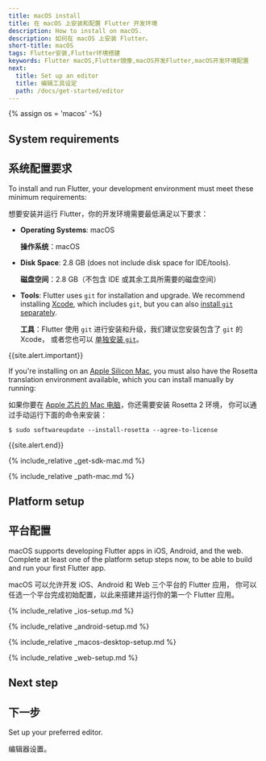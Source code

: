 ```yaml
---
title: macOS install
title: 在 macOS 上安装和配置 Flutter 开发环境
description: How to install on macOS.
description: 如何在 macOS 上安装 Flutter。
short-title: macOS
tags: Flutter安装,Flutter环境搭建
keywords: Flutter macOS,Flutter镜像,macOS开发Flutter,macOS开发环境配置
next:
  title: Set up an editor
  title: 编辑工具设定
  path: /docs/get-started/editor
---
```


{% assign os = 'macos' -%}

## System requirements

## 系统配置要求

To install and run Flutter,
your development environment must meet these minimum requirements:

想要安装并运行 Flutter，你的开发环境需要最低满足以下要求：

- **Operating Systems**: macOS

  **操作系统**：macOS

- **Disk Space**: 2.8 GB (does not include disk space for IDE/tools).

  **磁盘空间**：2.8 GB（不包含 IDE 或其余工具所需要的磁盘空间） 

- **Tools**: Flutter uses `git` for installation and upgrade. We recommend
  installing [Xcode][], which includes `git`, but you can also 
  [install `git` separately][]. 

  **工具**：Flutter 使用 `git` 进行安装和升级，我们建议您安装包含了 `git` 的 Xcode，
  或者您也可以 [单独安装 `git`][install `git` separately]。

{{site.alert.important}}

  If you're installing on an [Apple Silicon Mac][], you must also have the Rosetta
  translation environment available, which you can install manually by running:

  如果你要在 [Apple 芯片的 Mac 电脑][]，你还需要安装 Rosetta 2 环境，
  你可以通过手动运行下面的命令来安装：

  ```terminal
  $ sudo softwareupdate --install-rosetta --agree-to-license
  ```
{{site.alert.end}}

{% include_relative _get-sdk-mac.md %}

{% include_relative _path-mac.md %}

## Platform setup

## 平台配置

macOS supports developing Flutter apps in iOS, Android,
and the web. Complete at least one of the platform setup steps now,
to be able to build and run your first Flutter app.

macOS 可以允许开发 iOS、Android 和 Web 三个平台的 Flutter 应用，
你可以任选一个平台完成初始配置，以此来搭建并运行你的第一个 Flutter 应用。

{% include_relative _ios-setup.md %}

{% include_relative _android-setup.md %}

{% include_relative _macos-desktop-setup.md %}

{% include_relative _web-setup.md %}

## Next step

## 下一步

Set up your preferred editor.

编辑器设置。

[Apple Silicon Mac]: https://support.apple.com/en-us/HT211814
[Apple 芯片的 Mac 电脑]: https://support.apple.com/zh-cn/HT211814
[these supplementary notes]: {{site.repo.flutter}}/wiki/Developing-with-Flutter-on-Apple-Silicon
[Xcode]: {{site.apple-dev}}/xcode/
[install `git` separately]: https://git-scm.com/download/mac